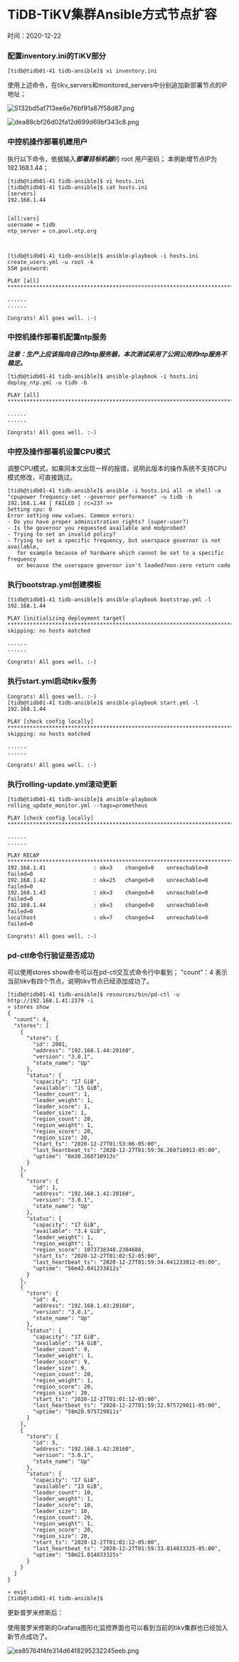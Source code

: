 # TiDB-TiKV集群Ansible方式节点扩容
时间：2020-12-22

### 配置inventory.ini的TiKV部分

```
[tidb@tidb01-41 tidb-ansible]$ vi inventory.ini
```
使用上述命令，在tikv_servers和monitored_servers中分别追加新部署节点的IP地址；

![5132bd5af713ee6e76bf91a87f58d87.png](http://cdn.lifemini.cn/dbblog/20201227/c45b87c46cc143f8a0def8b154e35c6c.png)


![dea88cbf26d02fa12d699d69bf343c8.png](http://cdn.lifemini.cn/dbblog/20201227/15323cdc7b4a49c2a7b30532829c1c83.png)



### 中控机操作部署机建用户

执行以下命令，依据输入***部署目标机器***的 root 用户密码；
本例新增节点IP为192.168.1.44；



```
[tidb@tidb01-41 tidb-ansible]$ vi hosts.ini 
[tidb@tidb01-41 tidb-ansible]$ cat hosts.ini 
[servers]
192.168.1.44


[all:vars]
username = tidb
ntp_server = cn.pool.ntp.org



[tidb@tidb01-41 tidb-ansible]$ ansible-playbook -i hosts.ini create_users.yml -u root -k
SSH password: 

PLAY [all] ***************************************************************************************************************

......
......

Congrats! All goes well. :-)
```

### 中控机操作部署机配置ntp服务

***注意：生产上应该指向自己的ntp服务器，本次测试采用了公网公用的ntp服务不稳定。***

```
[tidb@tidb01-41 tidb-ansible]$ ansible-playbook -i hosts.ini deploy_ntp.yml -u tidb -b

PLAY [all] ***************************************************************************************************************

......
......

Congrats! All goes well. :-)
```




### 中控及操作部署机设置CPU模式


调整CPU模式，如果同本文出现一样的报错，说明此版本的操作系统不支持CPU模式修改，可直接跳过。

```
[tidb@tidb01-41 tidb-ansible]$ ansible -i hosts.ini all -m shell -a "cpupower frequency-set --governor performance" -u tidb -b
192.168.1.44 | FAILED | rc=237 >>
Setting cpu: 0
Error setting new values. Common errors:
- Do you have proper administration rights? (super-user?)
- Is the governor you requested available and modprobed?
- Trying to set an invalid policy?
- Trying to set a specific frequency, but userspace governor is not available,
   for example because of hardware which cannot be set to a specific frequency
   or because the userspace governor isn't loaded?non-zero return code

```


### 执行bootstrap.yml创建模板
```
[tidb@tidb01-41 tidb-ansible]$ ansible-playbook bootstrap.yml -l 192.168.1.44

PLAY [initializing deployment target] ************************************************************************************
skipping: no hosts matched

......
......

Congrats! All goes well. :-)
```



### 执行start.yml启动tikv服务

```
Congrats! All goes well. :-)
[tidb@tidb01-41 tidb-ansible]$ ansible-playbook start.yml -l 192.168.1.44

PLAY [check config locally] **********************************************************************************************
skipping: no hosts matched

......
......

Congrats! All goes well. :-)
```

### 执行rolling-update.yml滚动更新

```
[tidb@tidb01-41 tidb-ansible]$ ansible-playbook rolling_update_monitor.yml --tags=prometheus

PLAY [check config locally] **********************************************************************************************

......
......

PLAY RECAP ***************************************************************************************************************
192.168.1.41               : ok=3    changed=0    unreachable=0    failed=0   
192.168.1.42               : ok=25   changed=8    unreachable=0    failed=0   
192.168.1.43               : ok=3    changed=0    unreachable=0    failed=0   
192.168.1.44               : ok=3    changed=0    unreachable=0    failed=0   
localhost                  : ok=7    changed=4    unreachable=0    failed=0   

Congrats! All goes well. :-)

```


### pd-ctl命令行验证是否成功

可以使用stores show命令可以在pd-ctl交互式命令行中看到；
"count"：4 表示当前tikv有四个节点，说明tikv节点已经添加成功了。

```
[tidb@tidb01-41 tidb-ansible]$ resources/bin/pd-ctl -u http://192.168.1.41:2379 -i
» stores show
{
  "count": 4,
  "stores": [
    {
      "store": {
        "id": 2001,
        "address": "192.168.1.44:20160",
        "version": "3.0.1",
        "state_name": "Up"
      },
      "status": {
        "capacity": "17 GiB",
        "available": "15 GiB",
        "leader_count": 1,
        "leader_weight": 1,
        "leader_score": 1,
        "leader_size": 1,
        "region_count": 20,
        "region_weight": 1,
        "region_score": 20,
        "region_size": 20,
        "start_ts": "2020-12-27T01:53:06-05:00",
        "last_heartbeat_ts": "2020-12-27T01:59:36.260710913-05:00",
        "uptime": "6m30.260710913s"
      }
    },
    {
      "store": {
        "id": 1,
        "address": "192.168.1.41:20160",
        "version": "3.0.1",
        "state_name": "Up"
      },
      "status": {
        "capacity": "17 GiB",
        "available": "3.4 GiB",
        "leader_weight": 1,
        "region_weight": 1,
        "region_score": 1073738348.2304688,
        "start_ts": "2020-12-27T01:02:52-05:00",
        "last_heartbeat_ts": "2020-12-27T01:59:34.041233812-05:00",
        "uptime": "56m42.041233812s"
      }
    },
    {
      "store": {
        "id": 4,
        "address": "192.168.1.43:20160",
        "version": "3.0.1",
        "state_name": "Up"
      },
      "status": {
        "capacity": "17 GiB",
        "available": "14 GiB",
        "leader_count": 9,
        "leader_weight": 1,
        "leader_score": 9,
        "leader_size": 9,
        "region_count": 20,
        "region_weight": 1,
        "region_score": 20,
        "region_size": 20,
        "start_ts": "2020-12-27T01:01:12-05:00",
        "last_heartbeat_ts": "2020-12-27T01:59:32.975729011-05:00",
        "uptime": "58m20.975729011s"
      }
    },
    {
      "store": {
        "id": 5,
        "address": "192.168.1.42:20160",
        "version": "3.0.1",
        "state_name": "Up"
      },
      "status": {
        "capacity": "17 GiB",
        "available": "13 GiB",
        "leader_count": 10,
        "leader_weight": 1,
        "leader_score": 10,
        "leader_size": 10,
        "region_count": 20,
        "region_weight": 1,
        "region_score": 20,
        "region_size": 20,
        "start_ts": "2020-12-27T01:01:12-05:00",
        "last_heartbeat_ts": "2020-12-27T01:59:33.014833325-05:00",
        "uptime": "58m21.014833325s"
      }
    }
  ]
}

» exit
[tidb@tidb01-41 tidb-ansible]$ 

```


更新普罗米修斯后：


使用普罗米修斯的Grafana图形化监控界面也可以看到当前的tikv集群也已经加入新节点成功了。

![ea85764f4fe314d64f8295232245eeb.png](http://cdn.lifemini.cn/dbblog/20201227/2b15553374e54489b3b3f12707d5d264.png)




